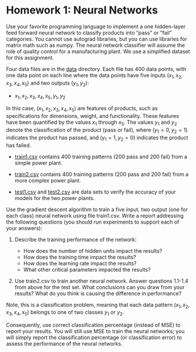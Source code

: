 # Homework 1: Neural Networks

Use your favorite programming language to implement a one hidden-layer feed forward neural network to classify products into “pass” or “fail” categories. You cannot use autograd libraries, but you can use libraries for matrix math such as numpy. The neural network classifier will assume the role of quality control for a manufacturing plant. We use a simplified dataset for this assignment.

Four data files are in the [data](/hw1/data/) directory. Each file has 400 data points, with one data point on each line where the data points have five inputs $(x_1, x_2, x_3, x_4,x_5)$ and two outputs $(y_1, y_2)$:

- $x_1, x_2, x_3, x_4, x_5, y_1, y_2$

In this case, $(x_1, x_2, x_3, x_4,x_5)$ are features of products, such as specifications for dimensions, weight, and functionality. These features have been quantified by the values $x_1$ through $x_5$. The values $y_1$ and $y_2$ denote the classification of the product (pass or fail), where $(y_1 = 0, y_2 = 1)$ indicates the product has passed, and $(y_1 = 1, y_2 = 0)$ indicates the product has failed.

- [train1.csv](/hw1/data/train1.csv) contains 400 training patterns (200 pass and 200 fail) from a simple power plant.

- [train2.csv](/hw1/data/train2.csv) contains 400 training patterns (200 pass and 200 fail) from a more complex power plant.

- [test1.csv](/hw1/data/test1.csv) and [test2.csv](/hw1/data/test2.csv) are data sets to verify the accuracy of your models for the two power plants.

Use the gradient descent algorithm to train a five input, two output (one for each class) neural network using file train1.csv. Write a report addressing the following questions (you should run experiments to support each of your answers):

1. Describe the training performance of the network:

    - How does the number of hidden units impact the results?
    - How does the training time impact the results?
    - How does the learning rate impact the results?
    - What other critical parameters impacted the results?

2. Use train2.csv to train another neural network. Answer questions 1.1-1.4 from above for the test set. What conclusions can you draw from your results? What do you think is causing the difference in performance?

Note, this is a classification problem, meaning that each data pattern $(x_1, x_2, x_3, x_4,x_5)$ belongs to one of two classes $y_1$ or $y_2$.

Consequently, use correct classification percentage (instead of MSE) to report your results. You will still use MSE to train the neural networks; you will simply report the classification percentage (or classification error) to assess the performance of the neural networks.

